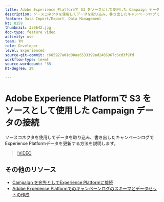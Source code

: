 ```yaml
---
title: Adobe Experience Platformで S3 をソースとして使用した Campaign データの接続
description: ソースコネクタを使用してデータを取り込み、書き出したキャンペーンログでExperience Platformデータを更新する方法を説明します。
feature: Data Import/Export, Data Management
kt: 8159
thumbnail: 336642.jpg
doc-type: feature video
activity: use
team: TM
role: Developer
level: Experienced
source-git-commit: c685927a01d08ae6533399ad2466967c6cd3f9fd
workflow-type: tm+mt
source-wordcount: '85'
ht-degree: 2%

---
```



# Adobe Experience Platformで S3 をソースとして使用した Campaign データの接続

ソースコネクタを使用してデータを取り込み、書き出したキャンペーンログでExperience Platformデータを更新する方法を説明します。

>[!VIDEO](https://video.tv.adobe.com/v/336642?quality=12)

## その他のリソース

* [Campaign を宛先としてExperience Platformに接続](/help/tutorial-integrate-with-experience-platform/connect-campaign-to-experience-platform-as-destination.md)
* [Adobe Experience Platformでのキャンペーンログのスキーマとデータセットの作成](/help/tutorial-integrate-with-experience-platform/create-a-campaign-logs-schema-and-dataset-in-experience-platform.md)

